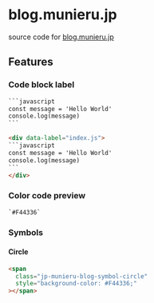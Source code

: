 # blog.munieru.jp

source code for [blog.munieru.jp](https://blog.munieru.jp/)

## Features

### Code block label

````html
```javascript
const message = 'Hello World'
console.log(message)
```
````

````html
<div data-label="index.js">
```javascript
const message = 'Hello World'
console.log(message)
```
</div>
````

### Color code preview

```html
`#F44336`
```

### Symbols

#### Circle

```html
<span
  class="jp-munieru-blog-symbol-circle"
  style="background-color: #F44336;"
></span>
```
